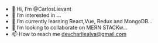 - 👋 Hi, I’m @CarlosLievant
- 👀 I’m interested in ...
- 🌱 I’m currently learning React,Vue, Redux and  MongoDB...
- 💞️ I’m looking to collaborate on MERN STACKw...
- 📫 How to reach me devcharliealva@gmail.com 
